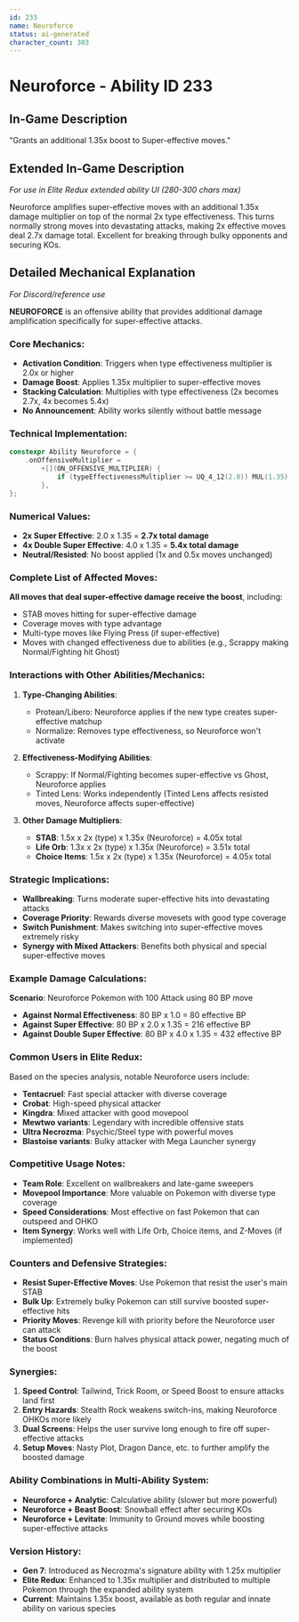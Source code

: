 ```yaml
---
id: 233
name: Neuroforce
status: ai-generated
character_count: 303
---
```


# Neuroforce - Ability ID 233

## In-Game Description
"Grants an additional 1.35x boost to Super-effective moves."

## Extended In-Game Description
*For use in Elite Redux extended ability UI (280-300 chars max)*

Neuroforce amplifies super-effective moves with an additional 1.35x damage multiplier on top of the normal 2x type effectiveness. This turns normally strong moves into devastating attacks, making 2x effective moves deal 2.7x damage total. Excellent for breaking through bulky opponents and securing KOs.

## Detailed Mechanical Explanation
*For Discord/reference use*

**NEUROFORCE** is an offensive ability that provides additional damage amplification specifically for super-effective attacks.

### Core Mechanics:
- **Activation Condition**: Triggers when type effectiveness multiplier is 2.0x or higher
- **Damage Boost**: Applies 1.35x multiplier to super-effective moves
- **Stacking Calculation**: Multiplies with type effectiveness (2x becomes 2.7x, 4x becomes 5.4x)
- **No Announcement**: Ability works silently without battle message

### Technical Implementation:
```c
constexpr Ability Neuroforce = {
    .onOffensiveMultiplier =
        +[](ON_OFFENSIVE_MULTIPLIER) {
            if (typeEffectivenessMultiplier >= UQ_4_12(2.0)) MUL(1.35);
        },
};
```

### Numerical Values:
- **2x Super Effective**: 2.0 x 1.35 = **2.7x total damage**
- **4x Double Super Effective**: 4.0 x 1.35 = **5.4x total damage**
- **Neutral/Resisted**: No boost applied (1x and 0.5x moves unchanged)

### Complete List of Affected Moves:
**All moves that deal super-effective damage receive the boost**, including:
- STAB moves hitting for super-effective damage
- Coverage moves with type advantage
- Multi-type moves like Flying Press (if super-effective)
- Moves with changed effectiveness due to abilities (e.g., Scrappy making Normal/Fighting hit Ghost)

### Interactions with Other Abilities/Mechanics:
1. **Type-Changing Abilities**: 
   - Protean/Libero: Neuroforce applies if the new type creates super-effective matchup
   - Normalize: Removes type effectiveness, so Neuroforce won't activate

2. **Effectiveness-Modifying Abilities**:
   - Scrappy: If Normal/Fighting becomes super-effective vs Ghost, Neuroforce applies
   - Tinted Lens: Works independently (Tinted Lens affects resisted moves, Neuroforce affects super-effective)

3. **Other Damage Multipliers**:
   - **STAB**: 1.5x x 2x (type) x 1.35x (Neuroforce) = 4.05x total
   - **Life Orb**: 1.3x x 2x (type) x 1.35x (Neuroforce) = 3.51x total
   - **Choice Items**: 1.5x x 2x (type) x 1.35x (Neuroforce) = 4.05x total

### Strategic Implications:
- **Wallbreaking**: Turns moderate super-effective hits into devastating attacks
- **Coverage Priority**: Rewards diverse movesets with good type coverage
- **Switch Punishment**: Makes switching into super-effective moves extremely risky
- **Synergy with Mixed Attackers**: Benefits both physical and special super-effective moves

### Example Damage Calculations:
**Scenario**: Neuroforce Pokemon with 100 Attack using 80 BP move
- **Against Normal Effectiveness**: 80 BP x 1.0 = 80 effective BP
- **Against Super Effective**: 80 BP x 2.0 x 1.35 = 216 effective BP
- **Against Double Super Effective**: 80 BP x 4.0 x 1.35 = 432 effective BP

### Common Users in Elite Redux:
Based on the species analysis, notable Neuroforce users include:
- **Tentacruel**: Fast special attacker with diverse coverage
- **Crobat**: High-speed physical attacker
- **Kingdra**: Mixed attacker with good movepool
- **Mewtwo variants**: Legendary with incredible offensive stats
- **Ultra Necrozma**: Psychic/Steel type with powerful moves
- **Blastoise variants**: Bulky attacker with Mega Launcher synergy

### Competitive Usage Notes:
- **Team Role**: Excellent on wallbreakers and late-game sweepers
- **Movepool Importance**: More valuable on Pokemon with diverse type coverage
- **Speed Considerations**: Most effective on fast Pokemon that can outspeed and OHKO
- **Item Synergy**: Works well with Life Orb, Choice items, and Z-Moves (if implemented)

### Counters and Defensive Strategies:
- **Resist Super-Effective Moves**: Use Pokemon that resist the user's main STAB
- **Bulk Up**: Extremely bulky Pokemon can still survive boosted super-effective hits
- **Priority Moves**: Revenge kill with priority before the Neuroforce user can attack
- **Status Conditions**: Burn halves physical attack power, negating much of the boost

### Synergies:
1. **Speed Control**: Tailwind, Trick Room, or Speed Boost to ensure attacks land first
2. **Entry Hazards**: Stealth Rock weakens switch-ins, making Neuroforce OHKOs more likely
3. **Dual Screens**: Helps the user survive long enough to fire off super-effective attacks
4. **Setup Moves**: Nasty Plot, Dragon Dance, etc. to further amplify the boosted damage

### Ability Combinations in Multi-Ability System:
- **Neuroforce + Analytic**: Calculative ability (slower but more powerful)
- **Neuroforce + Beast Boost**: Snowball effect after securing KOs
- **Neuroforce + Levitate**: Immunity to Ground moves while boosting super-effective attacks

### Version History:
- **Gen 7**: Introduced as Necrozma's signature ability with 1.25x multiplier
- **Elite Redux**: Enhanced to 1.35x multiplier and distributed to multiple Pokemon through the expanded ability system
- **Current**: Maintains 1.35x boost, available as both regular and innate ability on various species